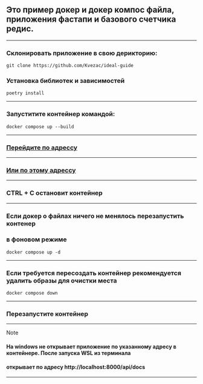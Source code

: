 ## Это пример докер и докер компос файла, приложения фастапи и базового счетчика редис.
***
### Склонировать приложение в свою дерикторию:
```shell
git clone https://github.com/Kvezac/ideal-guide
```
### Установка библиотек и зависимостей
```shell
poetry install
```
***
### Запуститите контейнер командой:
```shell
docker compose up --build
```
***
### [Перейдите по адрессу](http://localhost:8000/api/docs)

***
### [Или по этому адрессу](http://0.0.0.0:8000/api/docs)
***
### CTRL + C остановит контейнер
***
### Если докер о файлах ничего не менялось перезапустить контенер 
### в фоновом режиме
```shell
docker compose up -d
```
***
### Если требуется пересоздать контейнер рекомендуется удалить образы для очистки места
```shell
docker compose down
```
***
### Перезапустите контейнер 
***

>[!NOTE] 
> #### На windows не открывает приложение по указанному адресу в контейнере. После запуска WSL из терминала
> #### открывает по адресу http://localhost:8000/api/docs
***
